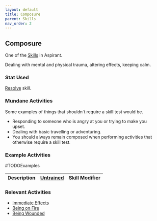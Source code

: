 ```yaml
---
layout: default
title: Composure
parent: Skills
nav_order: 2
---
```

## Composure
One of the [Skills](Skills) in Aspirant. 

Dealing with mental and physical trauma, altering effects, keeping calm.

### Stat Used
[Resolve](Stats#Resolve) skill.

### Mundane Activities
Some examples of things that shouldn't require a skill test would be.
* Responding to someone who is angry at you or trying to make you upset.
* Dealing with basic travelling or adventuring.
* You should always remain composed when performing activities that otherwise require a skill test.

### Example Activities
#TODOExamples 

| Description                                      | [Untrained](Skills#Untrained) | Skill Modifier |
| ------------------------------------------------ | ----------------------------- | -------------- |


### Relevant Activities
* [Immediate Effects](Injury#Immediate%20Effects)
* [Being on Fire](Injury#Being%20on%20Fire)
* [Being Wounded](Injury#Wounded)